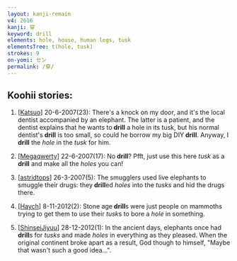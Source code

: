 ```yaml
---
layout: kanji-remain
v4: 2616
kanji: 穿
keyword: drill
elements: hole, house, human legs, tusk
elementsTree: t(hole, tusk)
strokes: 9
on-yomi: セン
permalink: /穿/
---
```


## Koohii stories: 

1) [<a href="http://kanji.koohii.com/profile/Katsuo">Katsuo</a>] 20-6-2007(23): There&#039;s a knock on my door, and it&#039;s the local dentist accompanied by an elephant. The latter is a patient, and the dentist explains that he wants to<strong> drill</strong> a hole in its tusk, but his normal dentist&#039;s<strong> drill</strong> is too small, so could he borrow my big DIY<strong> drill</strong>. Anyway, I<strong> drill</strong> the <em>hole</em> in the <em>tusk</em> for him.

2) [<a href="http://kanji.koohii.com/profile/Megaqwerty">Megaqwerty</a>] 22-6-2007(17): No<strong> drill</strong>? Pfft, just use this here <em>tusk</em> as a<strong> drill</strong> and make all the <em>holes</em> you can!

3) [<a href="http://kanji.koohii.com/profile/astridtops">astridtops</a>] 26-3-2007(5): The smugglers used live elephants to smuggle their drugs: they<strong> drill</strong>ed <em>holes</em> into the <em>tusks</em> and hid the drugs there.

4) [<a href="http://kanji.koohii.com/profile/Haych">Haych</a>] 8-11-2012(2): Stone age<strong> drill</strong>s were just people on mammoths trying to get them to use their <em>tusk</em>s to bore a <em>hole</em> in something.

5) [<a href="http://kanji.koohii.com/profile/ShinseiJiyuu">ShinseiJiyuu</a>] 28-12-2012(1): In the ancient days, elephants once had<strong> drill</strong>s for<em> tusks</em> and made <em>holes</em> in everything as they pleased. When the original continent broke apart as a result, God though to himself, &quot;Maybe that wasn&#039;t such a good idea...&quot;.

